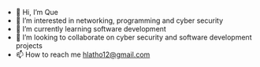 - 👋 Hi, I’m Que
- 👀 I’m interested in networking, programming and cyber security 
- 🌱 I’m currently learning software development 
- 💞️ I’m looking to collaborate on cyber security and software development projects 
- 📫 How to reach me hlatho12@gmail.com 

<!---
01Que/01Que is a ✨ special ✨ repository because its `README.md` (this file) appears on your GitHub profile.
You can click the Preview link to take a look at your changes.
--->
